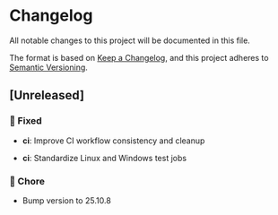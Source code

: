 # Changelog

All notable changes to this project will be documented in this file.

The format is based on [Keep a Changelog](https://keepachangelog.com/en/1.0.0/),
and this project adheres to [Semantic Versioning](https://semver.org/spec/v2.0.0.html).

## [Unreleased]

### 🐛 Fixed

- **ci**: Improve CI workflow consistency and cleanup

- **ci**: Standardize Linux and Windows test jobs



### 🔧 Chore

- Bump version to 25.10.8


<!-- generated by git-cliff -->
